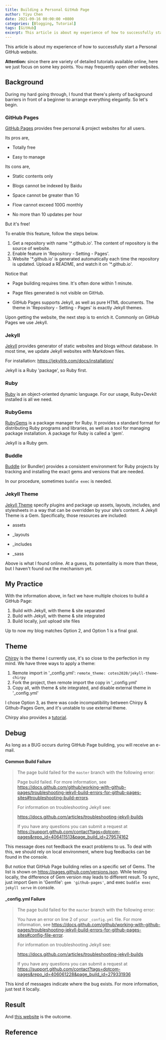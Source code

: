 ```yaml
---
title: Building a Personal GitHub Page
author: Yiyu Chen
date: 2021-09-16 00:00:00 +0800
categories: [Blogging, Tutorial]
tags: [GitHub]
excerpt: This article is about my experience of how to successfully start a Personal GitHub website. 
---
```


This article is about my experience of how to successfully start a Personal GitHub website. 

**Attention:** since there are variety of detailed tutorials available online, here we just focus on some key points. You may frequently open other websites.

## Background

During my hard going through, I found that there's plenty of background barriers in front of a beginner to arrange everything elegantly. So let's begin.

### GitHub Pages

[GitHub Pages](https://pages.github.com/) provides free personal & project websites for all users. 

Its pros are,

- Totally free

- Easy to manage

Its cons are,

- Static contents only

- Blogs cannot be indexed by Baidu

- Space cannot be greater than 1G

- Flow cannot exceed 100G monthly

- No more than 10 updates per hour

But it's free!

To enable this feature, follow the steps below.

1. Get a repository with name '\*.github.io'. The content of repository is the source of website.
2. Enable feature in 'Repository - Setting - Pages'.
3. Website '\*.github.io' is generated automatically each time the repository is updated. Upload a README, and watch it on '\*.github.io'.

Notice that

- Page building requires time. It's often done within 1 minute.

- Page files generated is not visible on GitHub.

- GitHub Pages supports Jekyll, as well as pure HTML documents. The theme in 'Repository - Setting - Pages' is exactly Jekyll themes.

Upon getting the website, the next step is to enrich it. Commonly on GitHub Pages we use Jekyll.

### Jekyll

[Jekyll](https://jekyllrb.com/) provides generator of static websites and blogs without database. In most time, we update Jekyll websites with Markdown files.

For installation: <https://jekyllrb.com/docs/installation/>

Jekyll is a Ruby 'package', so Ruby first.

### Ruby

[Ruby](https://www.ruby-lang.org/) is an object-oriented dynamic language. For our usage, Ruby+Devkit installed is all we need.

### RubyGems

[RubyGems](https://rubygems.org/) is a package manager for Ruby. It provides a standard format for distributing Ruby programs and libraries, as well as a tool for managing package installation. A package for Ruby is called a 'gem'.

Jekyll is a Ruby gem.

### Buddle

[Buddle](https://bundler.io/) (or Bundler) provides a consistent environment for Ruby projects by tracking and installing the exact gems and versions that are needed.

In our procedure, sometimes `buddle exec` is needed.

### Jekyll Theme

[Jekyll Theme](https://jekyllrb.com/docs/themes/) specify plugins and package up assets, layouts, includes, and stylesheets in a way that can be overridden by your site’s content. A Jekyll Theme is a Gem. Specifically, those resources are included:

- assets

- _layouts

- _includes

- _sass

Above is what I found online. At a guess, its potentiality is more than these, but I haven't found out the mechanism yet.

## My Practice

With the information above, in fact we have multiple choices to build a GitHub Page:

1. Build with Jekyll, with theme & site separated
2. Build with Jekyll, with theme & site integrated
3. Build locally, just upload site files

Up to now my blog matches Option 2, and Option 1 is a final goal.

## Theme

 [Chirpy](https://github.com/cotes2020/jekyll-theme-chirpy) is the theme I currently use, it's so close to the perfection in my mind. We have three ways to apply a theme:

1. Remote import in '_config.yml': `remote_theme: cotes2020/jekyll-theme-chirpy`
2. Fork the project, then remote import the copy in '_config.yml'
3. Copy all, with theme & site integrated, and disable external theme in '_config.yml'

I chose Option 3, as there was code incompatibility between Chirpy & Github-Pages Gem, and it's unstable to use external theme.

Chirpy also provides a [tutorial](https://github.com/cotes2020/jekyll-theme-chirpy#readme).

## Debug

As long as a BUG occurs during GitHub Page building, you will receive an e-mail.

#### Common Build Failure

> The page build failed for the `master` branch with the following error:
>
> Page build failed. For more information, see https://docs.github.com/github/working-with-github-pages/troubleshooting-jekyll-build-errors-for-github-pages-sites#troubleshooting-build-errors.
>
> For information on troubleshooting Jekyll see:
>
>  https://docs.github.com/articles/troubleshooting-jekyll-builds
>
> If you have any questions you can submit a request at https://support.github.com/contact?tags=dotcom-pages&repo_id=406411513&page_build_id=279574162

This message does not feedback the exact problems to us. To deal with this, we should rely on local environment, where bug feedbacks can be found in the console.

But notice that GitHub Page building relies on a specific set of Gems. The list is shown on <https://pages.github.com/versions.json>. While testing locally, the difference of Gem version may leads to different result. To sync, just import Gem in 'Gemfile': `gem 'github-pages'`, and exec `buddle exec jekyll serve` in console.

#### _config.yml Failure

> The page build failed for the `master` branch with the following error:
>
> You have an error on line 2 of your `_config.yml` file. For more information, see https://docs.github.com/github/working-with-github-pages/troubleshooting-jekyll-build-errors-for-github-pages-sites#config-file-error.
>
> For information on troubleshooting Jekyll see:
>
>  https://docs.github.com/articles/troubleshooting-jekyll-builds
>
> If you have any questions you can submit a request at https://support.github.com/contact?tags=dotcom-pages&repo_id=406061228&page_build_id=279331936

This kind of messages indicate where the bug exists. For more information, just test it locally.

## Result

And [this website](https://yiyuiii.github.io/) is the outcome.

## Reference

[chirpy-homepage]: https://github.com/cotes2020/jekyll-theme-chirpy/